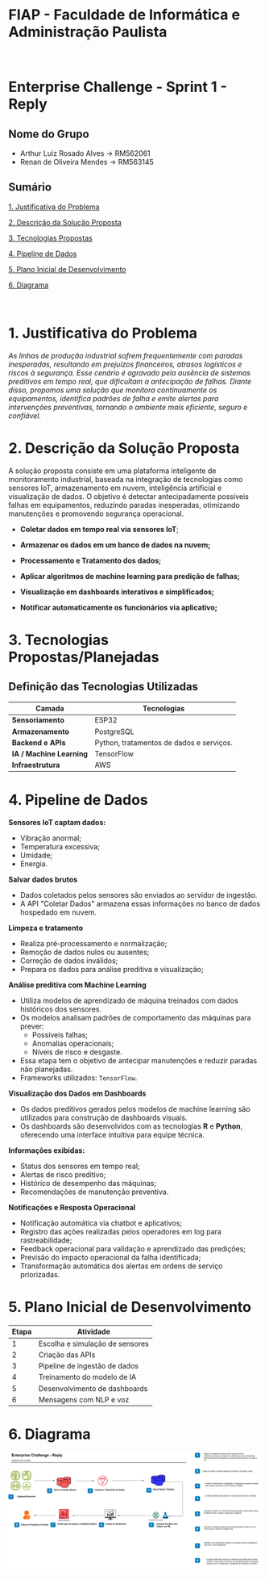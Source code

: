 # FIAP - Faculdade de Informática e Administração Paulista

</p>

<br>

# Enterprise Challenge - Sprint 1 - Reply

## Nome do Grupo

- Arthur Luiz Rosado Alves -> RM562061
- Renan de Oliveira Mendes -> RM563145



## Sumário

[1. Justificativa do Problema](#c1)

[2. Descrição da Solução Proposta](#c2)

[3. Tecnologias Propostas](#c3)

[4. Pipeline de Dados](#c4)

[5. Plano Inicial de Desenvolvimento](#c5)

[6. Diagrama](#c6)

<br>

# <a name="c1"></a>1. Justificativa do Problema

*As linhas de produção industrial sofrem frequentemente com paradas inesperadas, resultando em prejuízos financeiros, atrasos logísticos e riscos à segurança. Esse cenário é agravado pela ausência de sistemas preditivos em tempo real, que dificultam a antecipação de falhas. Diante disso, propomos uma solução que monitora continuamente os equipamentos, identifica padrões de falha e emite alertas para intervenções preventivas, tornando o ambiente mais eficiente, seguro e confiável.*

# <a name="c2"></a>2. Descrição da Solução Proposta

A solução proposta consiste em uma plataforma inteligente de monitoramento industrial, baseada na integração de tecnologias como sensores IoT, armazenamento em nuvem, inteligência artificial e visualização de dados. O objetivo é detectar antecipadamente possíveis falhas em equipamentos, reduzindo paradas inesperadas, otimizando manutenções e promovendo segurança operacional.

- **Coletar dados em tempo real via sensores IoT**;

- **Armazenar os dados em um banco de dados na nuvem;**
  
- **Processamento e Tratamento dos dados;**

- **Aplicar algoritmos de machine learning para predição de falhas;**

- **Visualização em dashboards interativos e simplificados;**

- **Notificar automaticamente os funcionários via aplicativo;**


# <a name="c3"></a>3. Tecnologias Propostas/Planejadas


## Definição das Tecnologias Utilizadas

| Camada                   | Tecnologias                                         |
|--------------------------|-----------------------------------------------------|
| **Sensoriamento**        | ESP32                                               |
| **Armazenamento**        | PostgreSQL                        |
| **Backend e APIs**       | Python, tratamentos de dados e serviços.            |
| **IA / Machine Learning**| TensorFlow                                          |
| **Infraestrutura**       | AWS                                                 |


# <a name="c4"></a>4. Pipeline de Dados

**Sensores IoT captam dados:**
- Vibração anormal;
- Temperatura excessiva;
- Umidade;
- Energia.

**Salvar dados brutos**
- Dados coletados pelos sensores são enviados ao servidor de ingestão.
- A API "Coletar Dados" armazena essas informações no banco de dados hospedado em nuvem.

**Limpeza e tratamento**
- Realiza pré-processamento e normalização;
- Remoção de dados nulos ou ausentes;
- Correção de dados inválidos;
- Prepara os dados para análise preditiva e visualização;

**Análise preditiva com Machine Learning**
- Utiliza modelos de aprendizado de máquina treinados com dados históricos dos sensores.
- Os modelos analisam padrões de comportamento das máquinas para prever:
  - Possíveis falhas;
  - Anomalias operacionais;
  - Níveis de risco e desgaste.
- Essa etapa tem o objetivo de antecipar manutenções e reduzir paradas não planejadas.
- Frameworks utilizados:  `TensorFlow`.

**Visualização dos Dados em Dashboards**
- Os dados preditivos gerados pelos modelos de machine learning são utilizados para construção de dashboards visuais.
- Os dashboards são desenvolvidos com as tecnologias **R** e **Python**, oferecendo uma interface intuitiva para equipe técnica.

**Informações exibidas:**
- Status dos sensores em tempo real;
- Alertas de risco preditivo;
- Histórico de desempenho das máquinas;
- Recomendações de manutenção preventiva.

**Notificações e Resposta Operacional**
- Notificação automática via chatbot e aplicativos;
- Registro das ações realizadas pelos operadores em log para rastreabilidade;
- Feedback operacional para validação e aprendizado das predições;
- Previsão do impacto operacional da falha identificada;
- Transformação automática dos alertas em ordens de serviço priorizadas.


# <a name="c5"></a>5. Plano Inicial de Desenvolvimento


| Etapa | Atividade                            |
|-------|--------------------------------------|
| 1     | Escolha e simulação de sensores      |
| 2     | Criação das APIs                     | 
| 3     | Pipeline de ingestão de dados        | 
| 4     | Treinamento do modelo de IA          |
| 5     | Desenvolvimento de dashboards        | 
| 6     | Mensagens com NLP e voz              | 


# <a name="c6"></a>6. Diagrama

<p align="center">
<img src="diagrama.drawio" alt="Driagrama da solução"></a>
</p>


